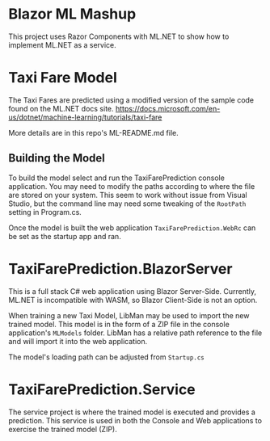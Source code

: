 # Blazor ML Mashup

This project uses Razor Components with ML.NET to show how to implement ML.NET as a service.

# Taxi Fare Model

The Taxi Fares are predicted using a modified version of the sample code found on the ML.NET docs site.
https://docs.microsoft.com/en-us/dotnet/machine-learning/tutorials/taxi-fare

More details are in this repo's ML-README.md file.

## Building the Model

To build the model select and run the TaxiFarePrediction console application. You may need to modify the paths according to where the file are stored on your system. This seem to work without issue from Visual Studio, but the command line may need some tweaking of the `RootPath` setting in Program.cs.

Once the model is built the web application `TaxiFarePrediction.WebRc` can be set as the startup app and ran.

# TaxiFarePrediction.BlazorServer

This is a full stack C# web application using Blazor Server-Side. Currently, ML.NET is incompatible with WASM, so Blazor Client-Side is not an option.

When training a new Taxi Model, LibMan may be used to import the new trained model. This model is in the form of a ZIP file in the console application's `MLModels` folder. LibMan has a relative path reference to the file and will import it into the web application.

The model's loading path can be adjusted from `Startup.cs`

# TaxiFarePrediction.Service

The service project is where the trained model is executed and provides a prediction. This service is used in both the Console and Web applications to exercise the trained model (ZIP).

